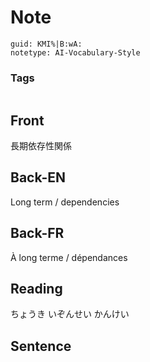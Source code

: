 # Note
```
guid: KMI%|B:wA:
notetype: AI-Vocabulary-Style
```

### Tags
```
```

## Front
長期依存性関係

## Back-EN
Long term / dependencies

## Back-FR
À long terme / dépendances

## Reading
ちょうき いぞんせい かんけい

## Sentence

